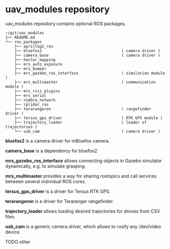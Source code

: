 # uav_modules repository

uav_modules repository contains optional ROS packages.

``` 
~/git/uav_modules
├── README.md
└── ros_packages
    ├── apriltag2_ros
    ├── bluefox2                                   ( camera driver ) 
    ├── camera_base                                ( camera driver ) 
    ├── hector_mapping
    ├── mrs_auto_exposure
    ├── mrs_bumper
    ├── mrs_gazebo_ros_interface                   ( simulation module )
    ├── mrs_multimaster                            ( communication module )
    ├── mrs_rviz_plugins
    ├── mrs_serial
    ├── nimbro_network
    ├── rplidar_ros
    ├── terarangeron                               ( rangefinder driver )
    ├── tersus_gps_driver                          ( RTK GPS module )
    ├── trajectory_loader                          ( loader of trajectories )
    └── usb_cam                                    ( camera driver )
``` 


**bluefox2** is a camera driver for mBluefox camera.

**camera_base** is a dependency for bluefox2.

**mrs_gazebo_ros_interface** allows connecting objects in Gazebo simulator dynamically, e.g. to simulate grasping.

**mrs_multimaster** provides a way for sharing rostopics and call services between several individual ROS cores.

**tersus_gps_driver** is a driver for Tersus RTK GPS.

**terarangeron** is a driver for Teraranger rangefinder.

**trajectory_loader** allows loading desired trajectories for drones from CSV files.

**usb_cam** is a generic camera driver, which allows to rosify any /dev/video device.

TODO other
